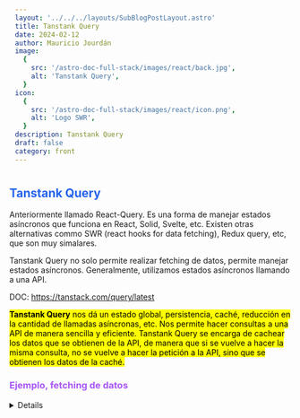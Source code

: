 ```yaml
---
layout: '../../../layouts/SubBlogPostLayout.astro'
title: Tanstank Query
date: 2024-02-12
author: Mauricio Jourdán
image:
  {
    src: '/astro-doc-full-stack/images/react/back.jpg',
    alt: 'Tanstank Query',
  }
icon:
  {
    src: '/astro-doc-full-stack/images/react/icon.png',
    alt: 'Logo SWR',
  }
description: Tanstank Query
draft: false
category: front
---
```


<style>
  h1 { color: #713f12; }
  h2 { color: #2563eb; }
  h3 { color: #a855f7; }
  img {
    width: 100%;
    height: 100%;
    object-fit: cover;
  }
  pre {
    padding: 10px;
  }

  table {
    border-collapse: collapse; /* Elimina el espacio entre las celdas */
    width: 100%; /* Ancho de la tabla */
    margin: 0 auto; /* Centrar la tabla */
  }

  th, td {
    border: 1px solid #ddd; /* Borde de las celdas */
    padding: 8px; /* Relleno de las celdas */
    text-align: left; /* Alineación del texto */
  }

  th {
    background-color: #f2f2f2; /* Color de fondo del encabezado */
    font-weight: bold; /* Peso de la fuente del encabezado */
  }

  tr:nth-child(even) {
    background-color: #f9f9f9; /* Color de fondo de las filas pares */
  }
</style>

## Tanstank Query

Anteriormente llamado React-Query. Es una forma de manejar estados asíncronos que funciona en React, Solid, Svelte, etc. Existen otras alternativas commo SWR (react hooks for data fetching), Redux query, etc, que son muy simalares.  

Tanstank Query no solo permite realizar fetching de datos, permite manejar estados asíncronos. Generalmente, utilizamos estados asíncronos llamando a una API. 

DOC: https://tanstack.com/query/latest


<mark>**Tanstank Query** nos dá un estado global, persistencia, caché, reducción en la cantidad de llamadas asíncronas, etc. Nos permite hacer consultas a una API de manera sencilla y eficiente. Tanstank Query se encarga de cachear los datos que se obtienen de la API, de manera que si se vuelve a hacer la misma consulta, no se vuelve a hacer la petición a la API, sino que se obtienen los datos de la caché.</mark>

### Ejemplo, fetching de datos

<details>

Para ejemplificar el uso de Tanstank Query, vamos a hacer un fetching de datos de una API. Retomaremos un proyecto anterior que realiza el fetching de datos de una API de usuarios (https://randomuser.me). 

```bash
git clone https://github.com/jourdanmauricio/react-fetch-users-example react-query-example
cd react-query-example
npm install

npm install @tanstack/react-query
```

Tenemos que realizar una configuración en el archivo `src/index.js` para que Tanstank Query pueda funcionar. 

Tanstack Query nos simplificará el código para el fetching de datos. Utilzmos el hook `useQuery` que requiere como mínimo dos argumentos: el nombre de la key (array) y la función que realiza la consulta. 

La key es un array que identifica los datos almacenados en caché, en el estado global. Así podremos recuperar la información desde cualquier componente. 

useQuery nos retorna un objeto con varias propiedades, entre ellas `data`, `isLoading`, `isError`, `error`, `refetch`, etc. Entonces podemos eliminar los estados que estabamos utilizando (loading, error, users) y reemplazarlos por las propiedades que nos retorna useQuery. También podemos eliminar el useEffect que se encargaba de hacer la petición a la API, el useRef que se encargaba de almacenar la referencia a los usuarios obtenidos inicialmente.

Para realizar **la paginación** podemos utilizar la información sobre la página actual (en qué página estamos), si aún quedan resultados para mostrar, etc, que nos retorna la API. 

En el fetch a los usuarios, retornaremos un objeto. Utilizamos un objeto porque son super extensibles, podemos agregar más propiedades en el futuro. 

El objeto tendrá el listado de usuarios, y la página siguiente. 

```js
{
  users: data.results,
  nextCursor: data.info.page + 1,
}
```

Por otro lado, **el useQuery no está pensado para realizar paginación infinita**. Debemos utilizar otro hook llamado <mark>`useInfiniteQuery`</mark>. 

Finalmente, instalaremos las developer tools de Tanstack Query para poder visualizar el estado global, las consultas realizadas, etc. 

```bash
npm install @tanstack/react-query-devtools
```

```tsx
// src/main.tsx
import { StrictMode } from 'react';
import { createRoot } from 'react-dom/client';
import './index.css';
import App from './App.tsx';
import { QueryClientProvider, QueryClient } from '@tanstack/react-query';
import { ReactQueryDevtools } from '@tanstack/react-query-devtools';

// Creamos una instancia de QueryClient
// podríamos configurarla con opciones como el tiempo de cache, etc.
const queryClient = new QueryClient();

createRoot(document.getElementById('root')!).render(
  <StrictMode>
    {/* Envolvemos la App en QueryClientProvider. 
    Le inyectamos un contexto a toda la App 
    para que todos los componentes pueda acceder a la instancia de QueryClient
    */}
    <QueryClientProvider client={queryClient}>
      <App />
      <ReactQueryDevtools />
    </QueryClientProvider>
  </StrictMode>
);
```

```jsx
// src/App.tsx
import { useMemo, useState } from 'react';
import './App.css';
import { SortBy, User } from './types.d';
import UsersList from './components/UsersList';
import { useUsers } from './hooks/useUser';
import Results from './components/Results';

function App() {
  const { isError, isLoading, users, hasNextPage, refetch, fetchNextPage } = useUsers();

  console.log('hasNextPage', hasNextPage);
  console.log('Data', users);

  const [showColors, setShowColors] = useState(false);
  const [sorting, setSorting] = useState<SortBy>(SortBy.NONE);
  const [filterCountry, setFilterCountry] = useState<string | null>(null);

  const toggleColors = () => {
    setShowColors(!showColors);
  };

  const toggleSortByCountries = () => {
    // setSortByCountry(!sortByCountry);
    const newSortingValue = sorting === SortBy.NONE ? SortBy.COUNTRY : SortBy.NONE;
    setSorting(newSortingValue);
  };

  // Primero filtramos y luego ordenamos
  // para evitar re-renderizados
  const filteredUsers = useMemo(() => {
    return filterCountry !== null && filterCountry?.length > 0
      ? users.filter((user) =>
          user.location.country.toLocaleLowerCase().includes(filterCountry.toLocaleLowerCase())
        )
      : users;
  }, [users, filterCountry]);

  // const sortedUsers = sortByCountry
  //   ? // ? users.sort((a, b) => a.location.country.localeCompare(b.location.country))
  //     filteredUsers.toSorted((a, b) => a.location.country.localeCompare(b.location.country))
  //   : users;

  const sortUsers = (users: User[]) => {
    if (sorting === SortBy.COUNTRY) {
      return users.toSorted((a, b) => a.location.country.localeCompare(b.location.country));
    }

    if (sorting === SortBy.NAME) {
      return users.toSorted((a, b) => a.name.first.localeCompare(b.name.first));
    }

    if (sorting === SortBy.LAST) {
      return users.toSorted((a, b) => a.name.last.localeCompare(b.name.last));
    }

    return users;
  };

  const sortedUsers = useMemo(() => sortUsers(filteredUsers), [filteredUsers, sorting]);

  const handleChangeSort = (sort: SortBy) => {
    setSorting(sort);
  };

  const handleDelete = (loginUuid: string) => {
    console.log('Delete', loginUuid);
    // const filteredUsers = users.filter((user) => user.login.uuid !== loginUuid);
    // setUsers(filteredUsers);
  };

  const handleReset = () => {
    refetch();
  };

  return (
    <>
      <h1>Fetching de usuarios</h1>

      <header className='flex items-center justify-center my-10 gap-8'>
        <button
          className='bg-blue-500 hover:bg-blue-700 text-white font-bold py-2 px-4 rounded'
          onClick={toggleColors}
        >
          {showColors ? 'Ocultar colores' : 'Mostrar colores'}
        </button>
        <button
          className='bg-blue-500 hover:bg-blue-700 text-white font-bold py-2 px-4 rounded'
          onClick={toggleSortByCountries}
        >
          {sorting === SortBy.COUNTRY ? 'No ordenar por país' : 'Ordenar por país'}
        </button>
        <button
          className='bg-blue-500 hover:bg-blue-700 text-white font-bold py-2 px-4 rounded'
          onClick={handleReset}
        >
          Resetear estado
        </button>
        <input
          type='text'
          placeholder='Filtra por país'
          onChange={(e) => setFilterCountry(e.target.value)}
        />
      </header>
      <main>
        <Results />
        {/* <pre>{JSON.stringify(users[0], null, 2)}</pre> */}
        {users.length > 0 && (
          <UsersList
            users={sortedUsers}
            showColors={showColors}
            handleDelete={handleDelete}
            changeSorting={handleChangeSort}
          />
        )}
        {isLoading && <p>Cargando usuarios...</p>}
        {isError && <p>Ha ocurrido un error al cargar los usuarios</p>}
        {!isLoading && !isError && users.length === 0 && <p>No hay usuarios</p>}

        {!isLoading && !isError && hasNextPage && (
          // reemplazar por custom hook useIntersectionObserver
          <button onClick={() => fetchNextPage()}>Cargar más resultados</button>
        )}

        {!isLoading && !isError && !hasNextPage && <p>No hay más resultados</p>}
      </main>
    </>
  );
}

export default App;
```
```tsx
// src/hooks/useUser.ts
import { useInfiniteQuery } from '@tanstack/react-query';
import { fetchUsers } from '../services/users';
import { User } from '../types';

export const useUsers = () => {
  const { isError, isLoading, data, refetch, fetchNextPage, hasNextPage } = useInfiniteQuery<{
    nextCursor?: number;
    users: User[];
  }>({
    queryKey: ['users'],
    queryFn: ({ pageParam }) => fetchUsers(pageParam as number),
    initialPageParam: 1,
    // maxPages: 2,
    getNextPageParam: (lastPage) => lastPage.nextCursor,
    staleTime: 1000 * 60, // 1 minuto - tiempo que se considera que los datos están frescos
    refetchOnWindowFocus: false, // No refrescar al volver a la pestaña
    retry: 2, // Número de intentos en caso de error
  });

  return {
    isError,
    isLoading,
    // Aplanamos los usuarios de cada página en un único array de usuarios
    users: data?.pages.flatMap((page) => page.users) ?? [],
    hasNextPage,
    refetch,
    fetchNextPage,
  };
};
```
```tsx
// src/services/users.ts
const delay = (ms: number) => new Promise((resolve) => setTimeout(resolve, ms));

export const fetchUsers = async (pageParam = 1) => {
  await delay(1000);
  return fetch(`https://randomuser.me/api/?results=10&seed=mauri&page=${pageParam}`)
    .then((response) => {
      if (!response.ok) throw new Error('Error cargando usuarios');
      return response.json();
    })
    .then((data) => {
      const currentPage = Number(data.info.page);
      const nextCursor = currentPage > 3 ? undefined : currentPage + 1;
      return {
        users: data.results,
        nextCursor,
      };
    });
};
```
```tsx
// src/components/Results.tsx
import { useUsers } from '../hooks/useUser';

const Results = () => {
  const { users } = useUsers();
  return <h3>Resultados: {users.length}</h3>;
};
export default Results;
```

</details>